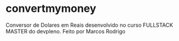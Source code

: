 # convertmymoney

Conversor de Dolares em Reais desenvolvido no curso FULLSTACK MASTER do devpleno.
Feito por Marcos Rodrigo

